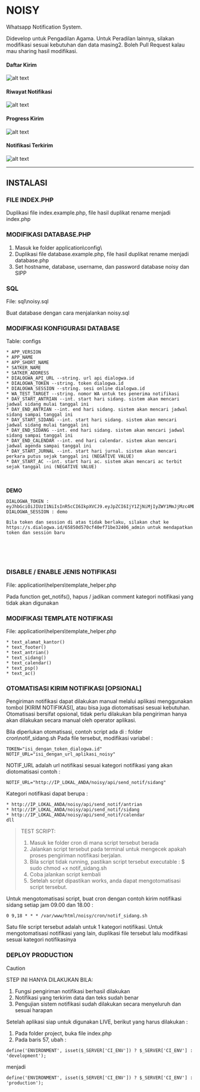 # NOISY
Whatsapp Notification System. 

Didevelop untuk Pengadilan Agama. Untuk Peradilan lainnya, silakan modifikasi sesuai kebutuhan dan data masing2. Boleh Pull Request kalau mau sharing hasil modifikasi.

####  Daftar Kirim
![alt text](https://github.com/chakoochandra/Noisy/blob/main/assets/images/ss/1_noisy_daftar_kirim.png?raw=true)

####  Riwayat Notifikasi
![alt text](https://github.com/chakoochandra/Noisy/blob/main/assets/images/ss/2_noisy_riwayat_notif.png?raw=true)

####  Progress Kirim
![alt text](https://github.com/chakoochandra/Noisy/blob/main/assets/images/ss/3_noisy_sent.png?raw=true)

####  Notifikasi Terkirim
![alt text](https://github.com/chakoochandra/Noisy/blob/main/assets/images/ss/4_noisy_received.png?raw=true)


-------------------------------



## INSTALASI


###  FILE INDEX.PHP
Duplikasi file index.example.php, file hasil duplikat rename menjadi index.php


###  MODIFIKASI DATABASE.PHP
1. Masuk ke folder application\config\
2. Duplikasi file database.example.php, file hasil duplikat rename menjadi database.php
3. Set hostname, database, username, dan password database noisy dan SIPP


###  SQL
File: sql\noisy.sql

Buat database dengan cara menjalankan noisy.sql


###  MODIFIKASI KONFIGURASI DATABASE
Table: configs

```
* APP_VERSION
* APP_NAME 
* APP_SHORT_NAME
* SATKER_NAME
* SATKER_ADDRESS
* DIALOGWA_API_URL --string. url api dialogwa.id
* DIALOGWA_TOKEN --string. token dialogwa.id
* DIALOGWA_SESSION --string. sesi online dialogwa.id
* WA_TEST_TARGET --string. nomor WA untuk tes penerima notifikasi
* DAY_START_ANTRIAN --int. start hari sidang. sistem akan mencari jadwal sidang mulai tanggal ini
* DAY_END_ANTRIAN --int. end hari sidang. sistem akan mencari jadwal sidang sampai tanggal ini
* DAY_START_SIDANG --int. start hari sidang. sistem akan mencari jadwal sidang mulai tanggal ini
* DAY_END_SIDANG --int. end hari sidang. sistem akan mencari jadwal sidang sampai tanggal ini
* DAY_END_CALENDAR --int. end hari calendar. sistem akan mencari jadwal agenda sampai tanggal ini
* DAY_START_JURNAL --int. start hari jurnal. sistem akan mencari perkara putus sejak tanggal ini (NEGATIVE VALUE)
* DAY_START_AC --int. start hari ac. sistem akan mencari ac terbit sejak tanggal ini (NEGATIVE VALUE)
```


<br /><br />
**DEMO**
```
DIALOGWA_TOKEN : eyJhbGciOiJIUzI1NiIsInR5cCI6IkpXVCJ9.eyJpZCI6IjY1ZjNiMjIyZWY1MmJjMzc4MDYxM2U1OSIsInVzZXJuYW1lIjoiY2hhbmRyYSIsImlhdCI6MTcxNzc0Nzc4NywiZXhwIjo0ODczNTA3Nzg3fQ.KIqEs7rELJzVj2hk6WJqCiYy0T0Mz7G5vbiy4gFLRQ0
DIALOGWA_SESSION : demo

Bila token dan session di atas tidak berlaku, silakan chat ke https://s.dialogwa.id/65850d570cf40ef71be32406_admin untuk mendapatkan token dan session baru
```
<br /> <br /> <br /> 


###  DISABLE / ENABLE JENIS NOTIFIKASI
File: application\helpers\template_helper.php

Pada function get_notifs(), hapus / jadikan comment kategori notifikasi yang tidak akan digunakan


###  MODIFIKASI TEMPLATE NOTIFIKASI
File: application\helpers\template_helper.php

```
* text_alamat_kantor()
* text_footer()
* text_antrian()
* text_sidang()
* text_calendar()
* text_psp()
* text_ac()
```


###  OTOMATISASI KIRIM NOTIFIKASI [OPSIONAL]
Pengiriman notifikasi dapat dilakukan manual melalui aplikasi menggunakan tombol [KIRIM NOTIFIKASI], atau bisa juga diotomatisasi sesuai kebutuhan. Otomatisasi bersifat opsional, tidak perlu dilakukan bila pengiriman hanya akan dilakukan secara manual oleh operator aplikasi.

Bila diperlukan otomatisasi, contoh script ada di : folder cron\notif_sidang.sh
Pada file tersebut, modifikasi variabel :

```
TOKEN="isi_dengan_token_dialogwa.id"
NOTIF_URL="isi_dengan_url_aplikasi_noisy" 
```

NOTIF_URL adalah url notifikasi sesuai kategori notifikasi yang akan diotomatisasi
contoh : 
```
NOTIF_URL="http://IP_LOKAL_ANDA/noisy/api/send_notif/sidang"
```

Kategori notifikasi dapat berupa :
```
* http://IP_LOKAL_ANDA/noisy/api/send_notif/antrian
* http://IP_LOKAL_ANDA/noisy/api/send_notif/sidang
* http://IP_LOKAL_ANDA/noisy/api/send_notif/calendar
dll
```


> TEST SCRIPT:
> 1. Masuk ke folder cron di mana script tersebut berada
> 2. Jalankan script tersebut pada terminal untuk mengecek apakah proses pengiriman notifikasi berjalan.
> 3. Bila script tidak running, pastikan script tersebut executable :
>     $ sudo chmod +x notif_sidang.sh
> 4. Coba jalankan script kembali
> 5. Setelah script dipastikan works, anda dapat mengotomatisasi script tersebut.


Untuk mengotomatisasi script, buat cron dengan contoh kirim notifikasi sidang setiap jam 09.00 dan 18.00 :
```
0 9,18 * * * /var/www/html/noisy/cron/notif_sidang.sh
```

Satu file script tersebut adalah untuk 1 kategori notifikasi.
Untuk mengotomatisasi notifikasi yang lain, duplikasi file tersebut lalu modifikasi sesuai kategori notifikasinya


###  DEPLOY PRODUCTION
> [!CAUTION]
> STEP INI HANYA DILAKUKAN BILA:
> 1. Fungsi pengiriman notifikasi berhasil dilakukan
> 2. Notifikasi yang terkirim data dan teks sudah benar
> 3. Pengujian sistem notifikasi sudah dilakukan secara menyeluruh dan sesuai harapan
>
> 
> Setelah aplikasi siap untuk digunakan LIVE, berikut yang harus dilakukan :
> 1. Pada folder project, buka file index.php
> 2. Pada baris 57, ubah :
> 
> ```
> define('ENVIRONMENT', isset($_SERVER['CI_ENV']) ? $_SERVER['CI_ENV'] : 'development');
> ```
> 
> menjadi
> 
> ```
> define('ENVIRONMENT', isset($_SERVER['CI_ENV']) ? $_SERVER['CI_ENV'] : 'production');
> ```
